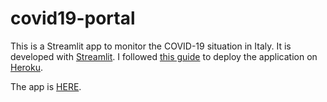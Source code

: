 # covid19-portal
This is a Streamlit app to monitor the COVID-19 situation in Italy.
It is developed with [Streamlit](https://www.streamlit.io/). I followed [this guide](https://towardsdatascience.com/deploy-streamlit-on-heroku-9c87798d2088) to deploy the application on [Heroku](https://www.heroku.com/).

The app is [HERE](https://covid19-portal.herokuapp.com/).
